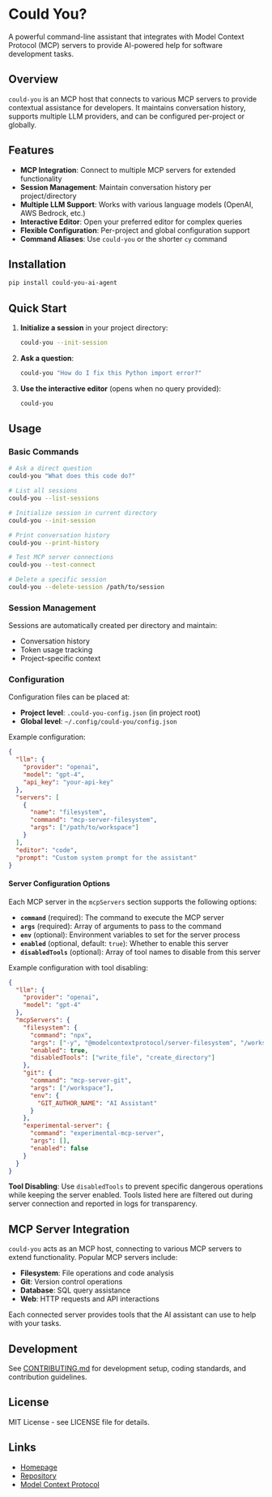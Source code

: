 # Could You?

A powerful command-line assistant that integrates with Model Context Protocol (MCP) servers to provide AI-powered help for software development tasks.

## Overview

`could-you` is an MCP host that connects to various MCP servers to provide contextual assistance for developers. It maintains conversation history, supports multiple LLM providers, and can be configured per-project or globally.

## Features

- **MCP Integration**: Connect to multiple MCP servers for extended functionality
- **Session Management**: Maintain conversation history per project/directory
- **Multiple LLM Support**: Works with various language models (OpenAI, AWS Bedrock, etc.)
- **Interactive Editor**: Open your preferred editor for complex queries
- **Flexible Configuration**: Per-project and global configuration support
- **Command Aliases**: Use `could-you` or the shorter `cy` command

## Installation

```bash
pip install could-you-ai-agent
```

## Quick Start

1. **Initialize a session** in your project directory:
   ```bash
   could-you --init-session
   ```

2. **Ask a question**:
   ```bash
   could-you "How do I fix this Python import error?"
   ```

3. **Use the interactive editor** (opens when no query provided):
   ```bash
   could-you
   ```

## Usage

### Basic Commands

```bash
# Ask a direct question
could-you "What does this code do?"

# List all sessions
could-you --list-sessions

# Initialize session in current directory
could-you --init-session

# Print conversation history
could-you --print-history

# Test MCP server connections
could-you --test-connect

# Delete a specific session
could-you --delete-session /path/to/session
```

### Session Management

Sessions are automatically created per directory and maintain:
- Conversation history
- Token usage tracking
- Project-specific context

### Configuration

Configuration files can be placed at:
- **Project level**: `.could-you-config.json` (in project root)
- **Global level**: `~/.config/could-you/config.json`

Example configuration:
```json
{
  "llm": {
    "provider": "openai",
    "model": "gpt-4",
    "api_key": "your-api-key"
  },
  "servers": [
    {
      "name": "filesystem",
      "command": "mcp-server-filesystem",
      "args": ["/path/to/workspace"]
    }
  ],
  "editor": "code",
  "prompt": "Custom system prompt for the assistant"
}
```

#### Server Configuration Options

Each MCP server in the `mcpServers` section supports the following options:

- **`command`** (required): The command to execute the MCP server
- **`args`** (required): Array of arguments to pass to the command
- **`env`** (optional): Environment variables to set for the server process
- **`enabled`** (optional, default: `true`): Whether to enable this server
- **`disabledTools`** (optional): Array of tool names to disable from this server

Example configuration with tool disabling:
```json
{
  "llm": {
    "provider": "openai",
    "model": "gpt-4"
  },
  "mcpServers": {
    "filesystem": {
      "command": "npx",
      "args": ["-y", "@modelcontextprotocol/server-filesystem", "/workspace"],
      "enabled": true,
      "disabledTools": ["write_file", "create_directory"]
    },
    "git": {
      "command": "mcp-server-git",
      "args": ["/workspace"],
      "env": {
        "GIT_AUTHOR_NAME": "AI Assistant"
      }
    },
    "experimental-server": {
      "command": "experimental-mcp-server",
      "args": [],
      "enabled": false
    }
  }
}
```

**Tool Disabling**: Use `disabledTools` to prevent specific dangerous operations while keeping the server enabled. Tools listed here are filtered out during server connection and reported in logs for transparency.

## MCP Server Integration

`could-you` acts as an MCP host, connecting to various MCP servers to extend functionality. Popular MCP servers include:

- **Filesystem**: File operations and code analysis
- **Git**: Version control operations
- **Database**: SQL query assistance
- **Web**: HTTP requests and API interactions

Each connected server provides tools that the AI assistant can use to help with your tasks.

## Development

See [CONTRIBUTING.md](CONTRIBUTING.md) for development setup, coding standards, and contribution guidelines.

## License

MIT License - see LICENSE file for details.

## Links

- [Homepage](https://github.com/SimplyKnownAsG/could-you-ai-agent)
- [Repository](https://github.com/SimplyKnownAsG/could-you-ai-agent)
- [Model Context Protocol](https://modelcontextprotocol.io/)

